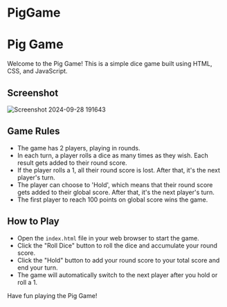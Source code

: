 # PigGame

# Pig Game

Welcome to the Pig Game! This is a simple dice game built using HTML, CSS, and JavaScript.

## Screenshot
![Screenshot 2024-09-28 191643](https://github.com/user-attachments/assets/d4dfe189-07fd-43ef-a1bb-fe1d5c34028f)


## Game Rules

- The game has 2 players, playing in rounds.
- In each turn, a player rolls a dice as many times as they wish. Each result gets added to their round score.
- If the player rolls a 1, all their round score is lost. After that, it's the next player's turn.
- The player can choose to 'Hold', which means that their round score gets added to their global score. After that, it's the next player's turn.
- The first player to reach 100 points on global score wins the game.

## How to Play

- Open the `index.html` file in your web browser to start the game.
- Click the "Roll Dice" button to roll the dice and accumulate your round score.
- Click the "Hold" button to add your round score to your total score and end your turn.
- The game will automatically switch to the next player after you hold or roll a 1.

Have fun playing the Pig Game!
